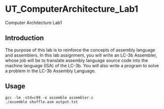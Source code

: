 # UT_ComputerArchitecture_Lab1
Computer Architecture Lab1

## Introduction
The purpose of this lab is to reinforce the concepts of assembly language and assemblers. In this lab assignment, you will write an LC-3b Assembler, whose job will be to translate assembly language source code into the machine language (ISA) of the LC-3b. You will also write a program to solve a problem in the LC-3b Assembly Language.

## Usage
```
gcc -lm -std=c99 -o assemble assembler.c
./assemble shuffle.asm output.txt
```
